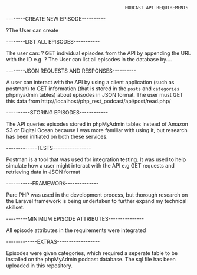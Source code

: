                                                  PODCAST API REQUIREMENTS


--------CREATE NEW EPISODE----------

?The User can create 


--------LIST ALL EPISODES-----------

The user can:
? GET individual episodes from the API by appending the URL with the ID e.g. 
? The User can list all episodes in the database by.... 

--------JSON REQUESTS AND RESPONSES----------

A user can interact with the API by using a client application (such as postman) to GET information (that is stored in 
the `posts` and `categories` phpmyadmin tables) about episodes in JSON format. The user must GET this data from 
http://localhost/php_rest_podcast/api/post/read.php/


----------STORING EPISODES------------

The API queries episodes stored in phpMyAdmin tables instead of Amazon S3 or Digital Ocean because I was more familiar with using it, but research has been initiated on both these services. 


-------------TESTS----------------

Postman is a tool that was used for integration testing. It was used to help simulate how a user might interact with the API
e.g GET requests and retrieving data in JSON format


-----------FRAMEWORK--------------

Pure PHP was used in the development process, but thorough research on the Laravel framework is being undertaken to further
expand my technical skillset. 


---------MINIMUM EPISODE ATTRIBUTES---------------

All episode attributes in the requirements were integrated 


-------------EXTRAS------------------

Episodes were given categories, which required a seperate table to be installed on the phpMyAdmin 
podcast database. The sql file has been uploaded in this repository. 
